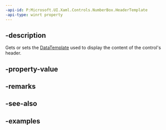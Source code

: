 ```yaml
---
-api-id: P:Microsoft.UI.Xaml.Controls.NumberBox.HeaderTemplate
-api-type: winrt property
---
```


## -description

Gets or sets the [DataTemplate](../windows.ui.xaml/datatemplate.md) used to display the content of the control's header.

## -property-value

## -remarks

## -see-also

## -examples

